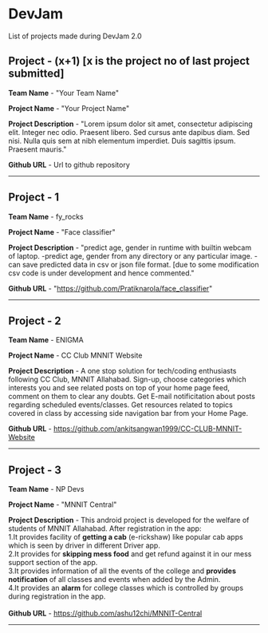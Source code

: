 # DevJam

List of projects made during DevJam 2.0

## Project - (x+1) [x is the project no of last project submitted]

 **Team Name** - "Your Team Name"

 **Project Name** - "Your Project Name"	

 **Project Description** - "Lorem ipsum dolor sit amet, consectetur adipiscing elit. Integer nec odio. Praesent libero. Sed cursus ante dapibus diam. Sed nisi. Nulla quis sem at nibh elementum imperdiet. Duis sagittis ipsum. Praesent mauris."

 **Github URL** - Url to github repository

<hr>

## Project - 1

**Team Name** - fy_rocks

**Project Name** - "Face classifier"

**Project Description** - "predict age, gender in runtime with builtin webcam of laptop.
-predict age, gender from any directory or any particular image.
-can save predicted data in csv or json file format. [due to some modification csv code is under development and hence commented."

**Github URL** - "https://github.com/Pratiknarola/face_classifier"

<hr>

## Project - 2

**Team Name** - ENIGMA

**Project Name** - CC Club MNNIT Website

**Project Description** - A one stop solution for tech/coding enthusiasts following CC Club, MNNIT Allahabad. Sign-up, choose categories which interests you and see related posts on top of your home page feed, comment on them to clear any doubts. Get E-mail notificitation about posts regarding scheduled events/classes. Get resources related to topics covered in class by accessing side navigation bar from your Home Page.

**Github URL** - https://github.com/ankitsangwan1999/CC-CLUB-MNNIT-Website

<hr>

## Project - 3

**Team Name** - NP Devs

**Project Name** - "MNNIT Central"

**Project Description** - This android project is developed for the welfare of students of MNNIT Allahabad. After registration in the app:
<br>1.It provides facility of <B>getting a cab</B> (e-rickshaw) like popular cab apps which is seen by driver in different Driver app.
<br>2.It provides for <B>skipping mess food</B> and get refund against it in our mess support section of the app. 
<br>3.It provides information of all the events of the college and <B>provides notification</B> of all classes and events when added by the Admin.
<br>4.It provides an <B>alarm</B> for college classes which is controlled by groups during registration in the app.
<br><br>**Github URL** - https://github.com/ashu12chi/MNNIT-Central

<hr>

